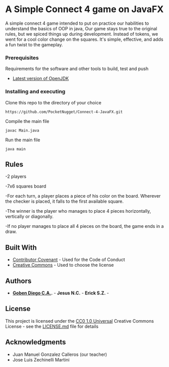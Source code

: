 # A Simple Connect 4 game on JavaFX

A simple connect 4 game intended to put on practice our habilities to understand the basics of OOP in java, Our game stays true to the original rules, but we spiced things up during development. Instead of tokens, we went for a cool color change on the squares. It's simple, effective, and adds a fun twist to the gameplay.

### Prerequisites

Requirements for the software and other tools to build, test and push 
- [Latest version of OpenJDK](https://openjdk.org)

### Installing and executing

Clone this repo to the directory of your choice

    https://github.com/PocketNugget/Connect-4-JavaFX.git

Compile the main file

    javac Main.java

Run the main file

    java main

## Rules

-2 players   

-7x6 squares board 

-For each turn, a player places a piece of his color on the board. Wherever the checker is placed, it falls to the first available square. 

-The winner is the player who manages to place 4 pieces horizontally, vertically or diagonally.  

-If no player manages to place all 4 pieces on the board, the game ends in a draw.

## Built With

  - [Contributor Covenant](https://www.contributor-covenant.org/) - Used
    for the Code of Conduct
  - [Creative Commons](https://creativecommons.org/) - Used to choose
    the license

## Authors

  - **[Goben Diego C.A.](https://github.com/PocketNugget).** - **Jesus N.C.** - **Erick S.Z.** -

## License

This project is licensed under the [CC0 1.0 Universal](LICENSE.md)
Creative Commons License - see the [LICENSE.md](LICENSE.md) file for
details

## Acknowledgments

  - Juan Manuel Gonzalez Calleros (our teacher)
  - Jose Luis Zechinelli Martini
